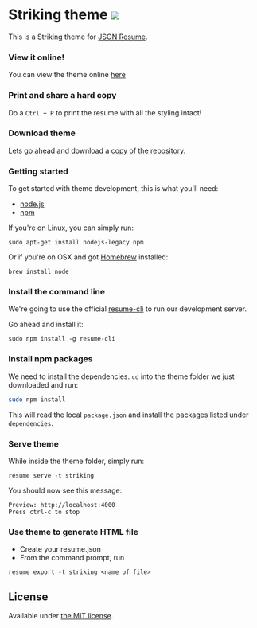 # Striking theme [![](https://badge.fury.io/js/jsonresume-theme-boilerplate.png)](https://www.npmjs.org/package/jsonresume-theme-striking)

This is a Striking theme for [JSON Resume](http://jsonresume.org/).

### View it online!

You can view the theme online [here](http://themes.jsonresume.org/striking)

### Print and share a hard copy

Do a ```Ctrl + P``` to print the resume with all the styling intact!

### Download theme

Lets go ahead and download a [copy of the repository](https://github.com/poleveD/jsonresume-theme-striking/archive/master.zip).

### Getting started

To get started with theme development, this is what you'll need:

- [node.js](http://howtonode.org/how-to-install-nodejs)
- [npm](http://howtonode.org/introduction-to-npm)

If you're on Linux, you can simply run:

```
sudo apt-get install nodejs-legacy npm
```

Or if you're on OSX and got [Homebrew](http://brew.sh/) installed:
```
brew install node
```

### Install the command line

We're going to use the official [resume-cli](https://github.com/jsonresume/resume-cli) to run our development server.

Go ahead and install it:

```
sudo npm install -g resume-cli
```


### Install npm packages

We need to install the dependencies. `cd` into the theme folder we just downloaded and run:

```bash
sudo npm install
```

This will read the local `package.json` and install the packages listed under `dependencies`.

### Serve theme

While inside the theme folder, simply run:

```
resume serve -t striking
```

You should now see this message:

```
Preview: http://localhost:4000
Press ctrl-c to stop
```

### Use theme to generate HTML file

- Create your resume.json
- From the command prompt, run 
```
resume export -t striking <name of file>
```

## License

Available under [the MIT license](http://mths.be/mit).
